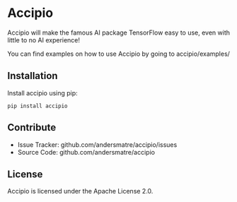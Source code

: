 
Accipio
========

Accipio will make the famous AI package TensorFlow
easy to use, even with little to no AI experience!

You can find examples on how to use Accipio by
going to accipio/examples/


Installation
------------

Install accipio using pip:

    pip install accipio


Contribute
----------

- Issue Tracker: github.com/andersmatre/accipio/issues
- Source Code: github.com/andersmatre/accipio


License
-------

Accipio is licensed under the Apache License 2.0.